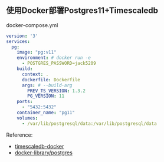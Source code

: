 ## 使用Docker部署Postgres11+Timescaledb

docker-compose.yml

```yml
version: '3'
services:
  pg:
    image: "pg:v11"
    environment: # docker run -e
      - POSTGRES_PASSWORD=jack5209
    build:
      context: .
      dockerfile: Dockerfile
      args: # --build-arg
        PREV_TS_VERSION: 1.3.2
        PG_VERSION: 11
    ports:
      - "5432:5432"
    container_name: "pg11"
    volumes:
      - /var/lib/postgresql/data:/var/lib/postgresql/data
```

Reference:

- [timescaledb-docker](https://github.com/timescale/timescaledb-docker)
- [docker-library/postgres](https://github.com/docker-library/postgres/blob/0d0485cb02e526f5a240b7740b46c35404aaf13f/11/alpine/Dockerfile)
